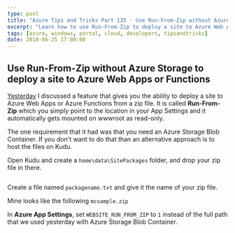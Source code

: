 ```yaml
---
type: post
title: "Azure Tips and Tricks Part 135 - Use Run-From-Zip without Azure Storage to deploy a site to Azure Web Apps or Functions"
excerpt: "Learn how to use Run-From-Zip to deploy a site to Azure Web Apps or Functions with Azure Storage"
tags: [azure, windows, portal, cloud, developers, tipsandtricks]
date: 2018-06-25 17:00:00
---
```



## Use Run-From-Zip without Azure Storage to deploy a site to Azure Web Apps or Functions

[Yesterday](http://www.michaelcrump.net/azure-tips-and-tricks134/) I discussed a feature that gives you the ability to deploy a site to Azure Web Apps or Azure Functions from a zip file. It is called **Run-From-Zip** which you simply point to the location in your App Settings and it automatically gets mounted on wwwroot as read-only. 

The one requirement that it had was that you need an Azure Storage Blob Container. If you don't want to do that than an alternative approach is to host the files on Kudu. 

Open Kudu and create a `home\data\SitePackages` folder, and drop your zip file in there. 

<img :src="$withBase('/files/azkudu1.png')">

Create a file named `packagename.txt` and give it the name of your zip file. 

Mine looks like the following `mcsample.zip`

In **Azure App Settings**, set `WEBSITE_RUN_FROM_ZIP` to `1` instead of the full path that we used yesterday with Azure Storage Blob Container. 

